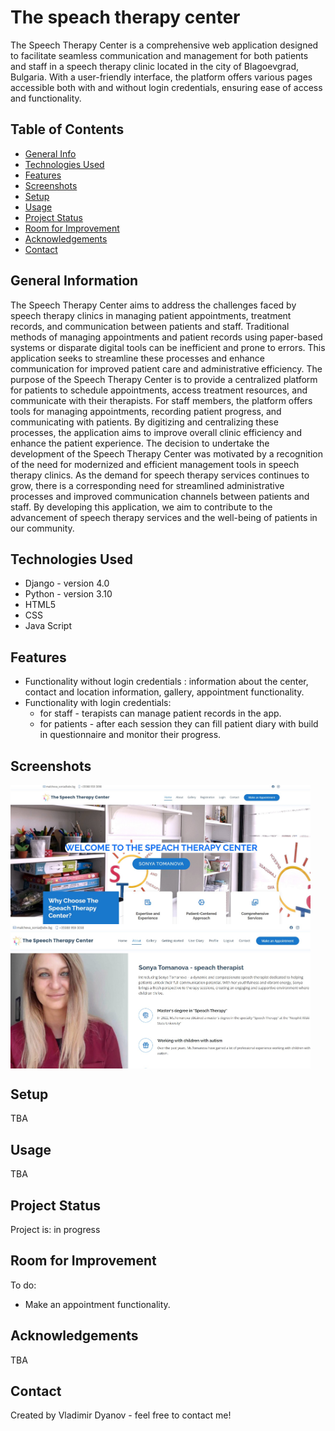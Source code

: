 # The speach therapy center
The Speech Therapy Center is a comprehensive web application designed to facilitate seamless communication and management for both patients and staff in a speech therapy clinic located in the city of Blagoevgrad, Bulgaria. With a user-friendly interface, the platform offers various pages accessible both with and without login credentials, ensuring ease of access and functionality. 

## Table of Contents
* [General Info](#general-information)
* [Technologies Used](#technologies-used)
* [Features](#features)
* [Screenshots](#screenshots)
* [Setup](#setup)
* [Usage](#usage)
* [Project Status](#project-status)
* [Room for Improvement](#room-for-improvement)
* [Acknowledgements](#acknowledgements)
* [Contact](#contact)



## General Information
The Speech Therapy Center aims to address the challenges faced by speech therapy clinics in managing patient appointments, treatment records, and communication between patients and staff. Traditional methods of managing appointments and patient records using paper-based systems or disparate digital tools can be inefficient and prone to errors. This application seeks to streamline these processes and enhance communication for improved patient care and administrative efficiency. 
The purpose of the Speech Therapy Center is to provide a centralized platform for patients to schedule appointments, access treatment resources, and communicate with their therapists. For staff members, the platform offers tools for managing appointments, recording patient progress, and communicating with patients. By digitizing and centralizing these processes, the application aims to improve overall clinic efficiency and enhance the patient experience. 
The decision to undertake the development of the Speech Therapy Center was motivated by a recognition of the need for modernized and efficient management tools in speech therapy clinics. As the demand for speech therapy services continues to grow, there is a corresponding need for streamlined administrative processes and improved communication channels between patients and staff. By developing this application, we aim to contribute to the advancement of speech therapy services and the well-being of patients in our community.


## Technologies Used
- Django - version 4.0
- Python - version 3.10
- HTML5 
- CSS
- Java Script


## Features
- Functionality without login credentials : information about the center, contact and location information, gallery, appointment functionality.
- Functionality with login credentials:
    - for staff - terapists can manage patient records in the app.
    - for patients - after each session they can fill patient diary with build in questionnaire and monitor their progress.

## Screenshots
<img align="center" width=480px  alt="home page view" src="https://github.com/vladodyanov/the_speach_therapy_center/blob/main/the_speach_therapy_center/staticfiles/img/Screenshot1.jpg" />

<img align="center" width=480px  alt="home page view" src="https://github.com/vladodyanov/the_speach_therapy_center/blob/main/the_speach_therapy_center/staticfiles/img/Screenshot2.jpg" />


## Setup
TBA

## Usage
TBA

## Project Status
Project is: in progress

## Room for Improvement
To do:
- Make an appointment functionality.

## Acknowledgements
TBA

## Contact
Created by Vladimir Dyanov - feel free to contact me!


<!-- Optional -->
<!-- ## License -->
<!-- This project is open source and available under the [... License](). -->

<!-- You don't have to include all sections - just the one's relevant to your project -->
